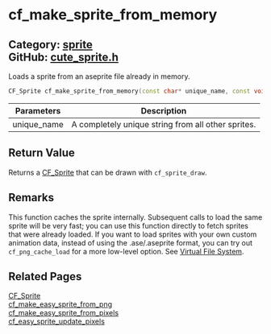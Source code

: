 [](../header.md ':include')

# cf_make_sprite_from_memory

Category: [sprite](/api_reference?id=sprite)  
GitHub: [cute_sprite.h](https://github.com/RandyGaul/cute_framework/blob/master/include/cute_sprite.h)  
---

Loads a sprite from an aseprite file already in memory.

```cpp
CF_Sprite cf_make_sprite_from_memory(const char* unique_name, const void* aseprite_data, int size);
```

Parameters | Description
--- | ---
unique_name | A completely unique string from all other sprites.

## Return Value

Returns a [CF_Sprite](/sprite/cf_sprite.md) that can be drawn with `cf_sprite_draw`.

## Remarks

This function caches the sprite internally. Subsequent calls to load the same sprite will be very fast; you can use
this function directly to fetch sprites that were already loaded. If you want to load sprites with your own custom
animation data, instead of using the .ase/.aseprite format, you can try out `cf_png_cache_load` for a more low-level option.
See [Virtual File System](https://randygaul.github.io/cute_framework/#/topics/virtual_file_system).

## Related Pages

[CF_Sprite](/sprite/cf_sprite.md)  
[cf_make_easy_sprite_from_png](/sprite/cf_make_easy_sprite_from_png.md)  
[cf_make_easy_sprite_from_pixels](/sprite/cf_make_easy_sprite_from_pixels.md)  
[cf_easy_sprite_update_pixels](/sprite/cf_easy_sprite_update_pixels.md)  
